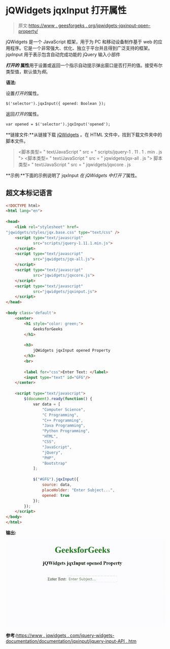 # jQWidgets jqxInput 打开属性

> 原文:[https://www . geesforgeks . org/jqwidgets-jqxinput-open-property/](https://www.geeksforgeeks.org/jqwidgets-jqxinput-opened-property/)

jQWidgets 是一个 JavaScript 框架，用于为 PC 和移动设备制作基于 web 的应用程序。它是一个非常强大、优化、独立于平台并且得到广泛支持的框架。jqxInput 用于表示包含自动完成功能的 jQuery 输入小部件

***打开的*** **属性**用于设置或返回一个指示自动提示弹出窗口是否打开的值。接受布尔类型值，默认值为*假*。

**语法:**

设置*打开的*属性。

```html
$('selector').jqxInput({ opened: Boolean });
```

返回*打开的*属性。

```html
var opened = $('selector').jqxInput('opened');
```

**链接文件:**从链接下载 [jQWidgets](https://www.jqwidgets.com/download/) 。在 HTML 文件中，找到下载文件夹中的脚本文件。

> <link rel="”stylesheet”" href="”jqwidgets/styles/jqx.base.css”" type="”text/css”">
> <脚本类型= " text/JavaScript " src = " scripts/jquery-1 . 11 . 1 . min . js "></脚本>
> <脚本类型= " text/JavaScript " src = " jqwidgets/jqx-all . js "></脚本>
> 脚本类型= " text/JavaScript " src = " jqwidgets/jqxcore . js

**示例:**下面的示例说明了 jqxInput *在 jQWidgets 中打开了*属性。

## 超文本标记语言

```html
<!DOCTYPE html>
<html lang="en">

<head>
    <link rel="stylesheet" href=
"jqwidgets/styles/jqx.base.css" type="text/css" />
    <script type="text/javascript" 
            src="scripts/jquery-1.11.1.min.js">
    </script>
    <script type="text/javascript" 
            src="jqwidgets/jqx-all.js">
    </script>
    <script type="text/javascript" 
            src="jqwidgets/jqxcore.js">
    </script>
    <script type="text/javascript" 
            src="jqwidgets/jqxinput.js">
    </script>
</head>

<body class='default'>
    <center>
        <h1 style="color: green;">
            GeeksforGeeks
        </h1>

        <h3>
            jQWidgets jqxInput opened Property
        </h3>
        <br>

        <label for="css">Enter Text: </label>
        <input type="text" id="GFG"/>
    </center>

    <script type="text/javascript">
        $(document).ready(function() {
            var data = [
                "Computer Science",
                "C Programming",
                "C++ Programming",
                "Java Programming",
                "Python Programming",
                "HTML",
                "CSS",
                "JavaScript",
                "jQuery",
                "PHP",
                "Bootstrap"
            ];

            $("#GFG").jqxInput({
                source: data,
                placeHolder: "Enter Subject...",
                opened: true
            });
        });
    </script>
</body>
</html>
```

**输出:**

![](img/76208dc6a8042a0ae83381ac15061be1.png)

**参考:**[https://www . jqwidgets . com/jquery-widgets-documentation/documentation/jqxinput/jquery-input-API . htm](https://www.jqwidgets.com/jquery-widgets-documentation/documentation/jqxinput/jquery-input-api.htm)